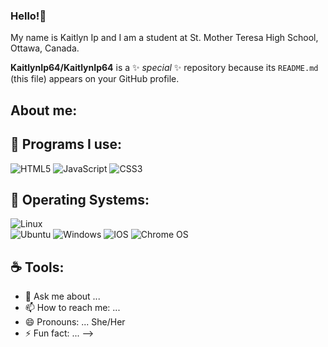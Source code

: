 ### Hello!👋

My name is Kaitlyn Ip and I am a student at St. Mother Teresa High School, Ottawa, Canada.

**KaitlynIp64/KaitlynIp64** is a ✨ _special_ ✨ repository because its `README.md` (this file) appears on your GitHub profile.

## About me:

## 🔭 Programs I use:
![HTML5](https://img.shields.io/badge/html5-%23E34F26.svg?style=for-the-badge&logo=html5&logoColor=white) 
![JavaScript](https://img.shields.io/badge/javascript-%23323330.svg?style=for-the-badge&logo=javascript&logoColor=%23F7DF1E) 
![CSS3](https://img.shields.io/badge/css3-%231572B6.svg?style=for-the-badge&logo=css3&logoColor=white)
## 🌙 Operating Systems: 
![Linux](https://img.shields.io/badge/Linux-FCC624?style=for-the-badge&logo=linux&logoColor=black) 	
![Ubuntu](https://img.shields.io/badge/Ubuntu-E95420?style=for-the-badge&logo=ubuntu&logoColor=white) 
![Windows](https://img.shields.io/badge/Windows-0078D6?style=for-the-badge&logo=windows&logoColor=white) 
![IOS](https://img.shields.io/badge/iOS-000000?style=for-the-badge&logo=ios&logoColor=white) 
![Chrome OS](https://img.shields.io/badge/chrome%20os-3d89fc?style=for-the-badge&logo=google%20chrome&logoColor=white)
## ☕️ Tools: 
- 💬 Ask me about ...
- 📫 How to reach me: ...
- 😄 Pronouns: ... She/Her
- ⚡ Fun fact: ...
-->

